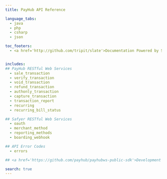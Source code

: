 ```yaml
---
title: PayHub API Reference

language_tabs:
  - java
  - php
  - csharp
  - json

toc_footers:
  - <a href='http://github.com/tripit/slate'>Documentation Powered by Slate</a>


includes:
## PayHub RESTful Web Services
  - sale_transaction
  - verify_transaction
  - void_transaction
  - refund_transaction
  - authonly_transaction
  - capture_transaction
  - transaction_report
  - recurring
  - recurring_bill_status

## Safyer RESTful Web Services
  - oauth
  - merchant_method
  - reporting_methods
  - boarding_webhook

## API Error Codes    
  - errors

## <a href='https://github.com/payhub/payhubws-public-sdk'>Development SDKs</a>

search: true
---
```

